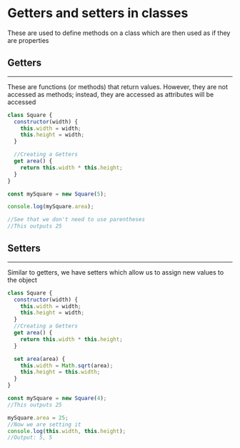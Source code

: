 <!-- @format -->

# Getters and setters in classes

These are used to define methods on a class which are then used as if they are properties

## Getters

---

These are functions (or methods) that return values. However, they are not accessed as methods; instead, they are accessed as attributes will be accessed

```js
class Square {
  constructor(width) {
    this.width = width;
    this.height = width;
  }

  //Creating a Getters
  get area() {
    return this.width * this.height;
  }
}

const mySquare = new Square(5);

console.log(mySquare.area);

//See that we don't need to use parentheses
//This outputs 25
```

## Setters

---

Similar to getters, we have setters which allow us to assign new values to the object

```js
class Square {
  constructor(width) {
    this.width = width;
    this.height = width;
  }
  //Creating a Getters
  get area() {
    return this.width * this.height;
  }

  set area(area) {
    this.width = Math.sqrt(area);
    this.height = this.width;
  }
}

const mySquare = new Square(4);
//This outputs 25

mySquare.area = 25;
//Now we are setting it
console.log(this.width, this.height);
//Output: 5, 5
```

